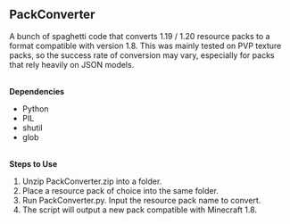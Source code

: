 **PackConverter**
-

A bunch of spaghetti code that converts 1.19 / 1.20 resource packs to a format compatible with version 1.8. This was mainly tested on PVP texture packs, so the success rate of conversion may vary, especially for packs that rely heavily on JSON models. <br /> <br /> 


**Dependencies**

- Python
- PIL
- shutil
- glob  <br /> <br />


**Steps to Use**

1. Unzip PackConverter.zip into a folder.
2. Place a resource pack of choice into the same folder. 
3. Run PackConverter.py. Input the resource pack name to convert.
4. The script will output a new pack compatible with Minecraft 1.8.
